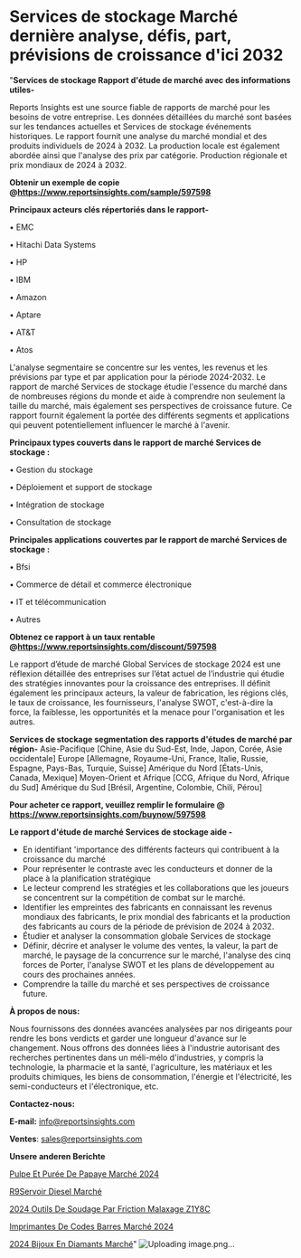 # Services de stockage Marché dernière analyse, défis, part, prévisions de croissance d'ici 2032

"<strong>Services de stockage Rapport d'étude de marché avec des informations utiles-</strong>

Reports Insights est une source fiable de rapports de marché pour les besoins de votre entreprise. Les données détaillées du marché sont basées sur les tendances actuelles et Services de stockage événements historiques. Le rapport fournit une analyse du marché mondial et des produits individuels de 2024 à 2032. La production locale est également abordée ainsi que l'analyse des prix par catégorie. Production régionale et prix mondiaux de 2024 à 2032.

<strong><b>Obtenir un exemple de copie @</b></strong><a href=https://www.reportsinsights.com/sample/597598><strong><b>https://www.reportsinsights.com/sample/597598</b></strong></a>

<b>Principaux acteurs clés répertoriés dans le rapport-</b>

<b> </b>• EMC

• Hitachi Data Systems

• HP

• IBM

• Amazon

• Aptare

• AT&T

• Atos

L'analyse segmentaire se concentre sur les ventes, les revenus et les prévisions par type et par application pour la période 2024-2032. Le rapport de marché Services de stockage étudie l'essence du marché dans de nombreuses régions du monde et aide à comprendre non seulement la taille du marché, mais également ses perspectives de croissance future. Ce rapport fournit également la portée des différents segments et applications qui peuvent potentiellement influencer le marché à l'avenir.

<strong>Principaux types couverts dans le rapport de marché Services de stockage :</strong>

• Gestion du stockage

• Déploiement et support de stockage

• Intégration de stockage

• Consultation de stockage

<strong>Principales applications couvertes par le rapport de marché Services de stockage :</strong>

• Bfsi

• Commerce de détail et commerce électronique

• IT et télécommunication

• Autres

<strong><b>Obtenez ce rapport à un taux rentable @</b></strong><a href=https://www.reportsinsights.com/discount/597598><strong><b>https://www.reportsinsights.com/discount/597598</b></strong></a>

Le rapport d’étude de marché Global Services de stockage 2024 est une réflexion détaillée des entreprises sur l’état actuel de l’industrie qui étudie des stratégies innovantes pour la croissance des entreprises. Il définit également les principaux acteurs, la valeur de fabrication, les régions clés, le taux de croissance, les fournisseurs, l'analyse SWOT, c'est-à-dire la force, la faiblesse, les opportunités et la menace pour l'organisation et les autres.

<strong>Services de stockage segmentation des rapports d'études de marché par région-</strong>
Asie-Pacifique [Chine, Asie du Sud-Est, Inde, Japon, Corée, Asie occidentale]
Europe [Allemagne, Royaume-Uni, France, Italie, Russie, Espagne, Pays-Bas, Turquie, Suisse]
Amérique du Nord [États-Unis, Canada, Mexique]
Moyen-Orient et Afrique [CCG, Afrique du Nord, Afrique du Sud]
Amérique du Sud [Brésil, Argentine, Colombie, Chili, Pérou]

<strong>Pour acheter ce rapport, veuillez remplir le formulaire @   <a href=https://www.reportsinsights.com/buynow/597598>https://www.reportsinsights.com/buynow/597598</a></strong>

<strong>Le rapport d'étude de marché Services de stockage aide -</strong>
<ul>
  <li>En identifiant 'importance des différents facteurs qui contribuent à la croissance du marché</li>
  <li>Pour représenter le contraste avec les conducteurs et donner de la place à la planification stratégique</li>
  <li>Le lecteur comprend les stratégies et les collaborations que les joueurs se concentrent sur la compétition de combat sur le marché.</li>
  <li>Identifier les empreintes des fabricants en connaissant les revenus mondiaux des fabricants, le prix mondial des fabricants et la production des fabricants au cours de la période de prévision de 2024 à 2032.</li>
  <li>Étudier et analyser la consommation globale Services de stockage</li>
  <li>Définir, décrire et analyser le volume des ventes, la valeur, la part de marché, le paysage de la concurrence sur le marché, l'analyse des cinq forces de Porter, l'analyse SWOT et les plans de développement au cours des prochaines années.</li>
  <li>Comprendre la taille du marché et ses perspectives de croissance future.</li>
</ul>
<strong>À propos de nous:</strong>

Nous fournissons des données avancées analysées par nos dirigeants pour rendre les bons verdicts et garder une longueur d'avance sur le changement. Nous offrons des données liées à l'industrie autorisant des recherches pertinentes dans un méli-mélo d'industries, y compris la technologie, la pharmacie et la santé, l'agriculture, les matériaux et les produits chimiques, les biens de consommation, l'énergie et l'électricité, les semi-conducteurs et l'électronique, etc.

<strong>Contactez-nous:</strong>

<strong>E-mail:</strong> <a href=mailto:info@reportsinsights.com>info@reportsinsights.com</a>

<strong>Ventes</strong>: <a href=mailto:sales@reportsinsights.com>sales@reportsinsights.com</a>

<strong>Unsere anderen Berichte</strong>

<a href=https://www.linkedin.com/pulse/pulpe-et-purée-de-papaye-marché-analyse-approfondie-tshvc/>Pulpe Et Purée De Papaye Marché 2024</a>

<a href=https://www.linkedin.com/pulse/r%C3%A9servoir-diesel-march%C3%A9-2024-taille-part-6njbc/>R9Servoir Diesel Marché</a>

<a href=https://www.linkedin.com/pulse/2024-outils-de-soudage-par-friction-malaxage-z1y8c/>2024 Outils De Soudage Par Friction Malaxage Z1Y8C</a>

<a href=https://www.linkedin.com/pulse/imprimantes-de-codes-barres-marché-principales-ituuc/>Imprimantes De Codes Barres Marché 2024</a>

<a href=https://www.linkedin.com/pulse/2024-bijoux-en-diamants-march%C3%A9-rapport-sc%C3%A9nario-oelnc/>2024 Bijoux En Diamants Marché</a>"
![Uploading image.png…]()
